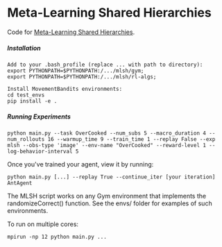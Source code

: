 # Meta-Learning Shared Hierarchies

Code for [Meta-Learning Shared Hierarchies](https://s3-us-west-2.amazonaws.com/openai-assets/MLSH/mlsh_paper.pdf).


##### Installation

```
Add to your .bash_profile (replace ... with path to directory):
export PYTHONPATH=$PYTHONPATH:/.../mlsh/gym;
export PYTHONPATH=$PYTHONPATH:/.../mlsh/rl-algs;

Install MovementBandits environments:
cd test_envs
pip install -e .
```

##### Running Experiments
```
python main.py --task OverCooked --num_subs 5 --macro_duration 4 --num_rollouts 16 --warmup_time 9 --train_time 1 --replay False --exp mlsh --obs-type 'image' --env-name "OverCooked" --reward-level 1 --log-behavior-interval 5

```
Once you've trained your agent, view it by running:
```
python main.py [...] --replay True --continue_iter [your iteration] AntAgent
```
The MLSH script works on any Gym environment that implements the randomizeCorrect() function. See the envs/ folder for examples of such environments.

To run on multiple cores:
```
mpirun -np 12 python main.py ...
```

